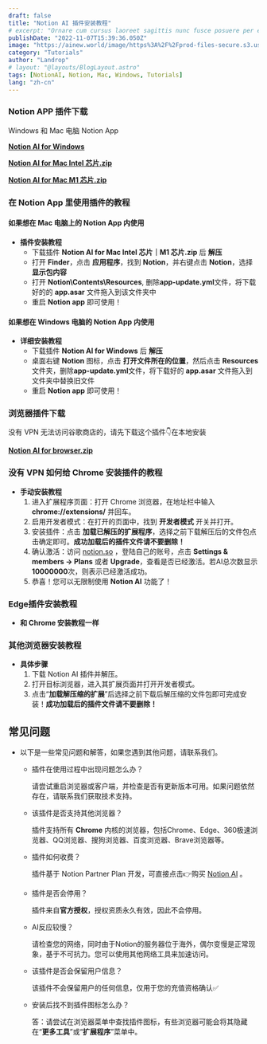 ```yaml
---
draft: false
title: "Notion AI 插件安装教程"
# excerpt: "Ornare cum cursus laoreet sagittis nunc fusce posuere per euismod dis vehicula a, semper fames lacus maecenas dictumst pulvinar neque enim non potenti. Torquent hac sociosqu eleifend potenti."
publishDate: "2022-11-07T15:39:36.050Z"
image: "https://ainew.world/image/https%3A%2F%2Fprod-files-secure.s3.us-west-2.amazonaws.com%2F1739f6b6-5b86-4c9a-93b1-11e9049c7339%2Fb808cd23-444b-4ff8-8969-d2835cc3e012%2F900.506__2023-07-1322_57_49.jpeg?table=block&id=df2b92bf-2396-4482-831f-b4f274e5e90a&spaceId=1739f6b6-5b86-4c9a-93b1-11e9049c7339&width=1800&userId=&cache=v2"
category: "Tutorials"
author: "Landrop"
# layout: "@layouts/BlogLayout.astro"
tags: [NotionAI, Notion, Mac, Windows, Tutorials]
lang: "zh-cn"
---
```


### Notion APP 插件下载

Windows 和 Mac 电脑 Notion App 

**[Notion AI for Windows](https://www.123pan.com/s/vtoiVv-vkYsH.html)**

**[Notion AI for Mac Intel 芯片.zip](https://www.123pan.com/s/vtoiVv-gEYsH.html)**

**[Notion AI for Mac M1 芯片.zip](https://www.123pan.com/s/vtoiVv-FEYsH.html)**


### 在 Notion App 里使用插件的教程

#### 如果想在 Mac 电脑上的 Notion App 内使用

- **插件安装教程**
    - 下载插件 **Notion AI for Mac Intel 芯片｜M1 芯片.zip** 后 **解压**
    - 打开 **Finder**，点击 **应用程序**，找到 **Notion**，并右键点击 **Notion**，选择 **显示包内容**  
    - 打开 **Notion\Contents\Resources**, 删除**app-update.yml**文件，将下载好的的 **app.asar** 文件拖入到该文件夹中
    - 重启 **Notion app** 即可使用！

#### 如果想在 Windows 电脑的 Notion App 内使用

- **详细安装教程**
    - 下载插件 **Notion AI for Windows** 后 **解压**
    - 桌面右键 **Notion** 图标，点击 **打开文件所在的位置**，然后点击 **Resources** 文件夹，删除**app-update.yml**文件，将下载好的 **app.asar** 文件拖入到文件夹中替换旧文件
    - 重启 **Notion app** 即可使用！


### 浏览器插件下载

没有 VPN 无法访问谷歌商店的，请先下载这个插件👇在本地安装

**[Notion AI for browser.zip](https://pan.baidu.com/s/1tgPFb95j9CGlG_CabIhN8w?pwd=ab6j)**


### 没有 VPN 如何给 Chrome 安装插件的教程

- **手动安装教程**
    1. 进入扩展程序页面：打开 Chrome 浏览器，在地址栏中输入 **chrome://extensions/** 并回车。 
    2. 启用开发者模式：在打开的页面中，找到 **开发者模式** 开关并打开。
    3. 安装插件：点击 **加载已解压的扩展程序**，选择之前下载解压后的文件包点击确定即可。**成功加载后的插件文件请不要删除！**
    4. 确认激活：访问 [notion.so](http://notion.so) ，登陆自己的账号，点击 **Settings & members -> Plans** 或者 **Upgrade**，查看是否已经激活。若AI总次数显示**10000000**次，则表示已经激活成功。
    5. 恭喜！您可以无限制使用 **Notion AI** 功能了！

### Edge插件安装教程

- **和 Chrome 安装教程一样**

### 其他浏览器安装教程

- **具体步骤**
    1. 下载 Notion AI 插件并解压。
    2. 打开目标浏览器，进入其扩展页面并打开开发者模式。
    3. 点击“**加载解压缩的扩展**”后选择之前下载后解压缩的文件包即可完成安装！**成功加载后的插件文件请不要删除！**

## 常见问题

- 以下是一些常见问题和解答，如果您遇到其他问题，请联系我们。
    - 插件在使用过程中出现问题怎么办？
        
        请尝试重启浏览器或客户端，并检查是否有更新版本可用。如果问题依然存在，请联系我们获取技术支持。
        
    - 该插件是否支持其他浏览器？
        
        插件支持所有 **Chrome** 内核的浏览器，包括Chrome、Edge、360极速浏览器、QQ浏览器、搜狗浏览器、百度浏览器、Brave浏览器等。
        
    - 插件如何收费？
        
        插件基于 Notion Partner Plan 开发，可直接点击👉购买 [Notion AI](https://oto.ac.cn) 。
        
    - 插件是否会停用？
        
        插件来自**官方授权**，授权资质永久有效，因此不会停用。
        
    - AI反应较慢？
        
        请检查您的网络，同时由于Notion的服务器位于海外，偶尔变慢是正常现象，基于不可抗力。您可以使用其他网络工具来加速访问。
        
    - 该插件是否会保留用户信息？
        
        该插件不会保留用户的任何信息，仅用于您的充值资格确认✅
        
    - 安装后找不到插件图标怎么办？
        
        答：请尝试在浏览器菜单中查找插件图标，有些浏览器可能会将其隐藏在“**更多工具**”或“**扩展程序**”菜单中。
